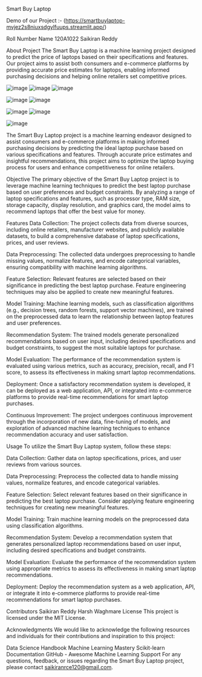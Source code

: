 Smart Buy Laptop

Demo of our Project :- (https://smartbuylaptop-mvjez2s8niuxsdgylfuups.streamlit.app/)

Roll Number	Name
120A1022	Saikiran Reddy

About Project
The Smart Buy Laptop  is a machine learning project designed to predict the price of laptops based on their specifications and features. Our project aims to assist both consumers and e-commerce platforms by providing accurate price estimates for laptops, enabling informed purchasing decisions and helping online retailers set competitive prices.    

 ![image](https://github.com/saikiranr22/SmartBuyLaptop/assets/147222335/cc004746-8b37-4def-89c8-4db17295bc00)
 ![image](https://github.com/saikiranr22/SmartBuyLaptop/assets/147222335/1236e9e4-4bb1-4aa2-825f-f1145b12fed6)
![image](https://github.com/saikiranr22/SmartBuyLaptop/assets/147222335/de483f92-8d08-423d-9bef-ea9d6c3219c7)

 ![image](https://github.com/saikiranr22/SmartBuyLaptop/assets/147222335/6ec4ce60-74bb-416a-8f90-b85f8d1811b9)
![image](https://github.com/saikiranr22/SmartBuyLaptop/assets/147222335/18e331a7-e52a-4abc-9016-11a900593a6f)

![image](https://github.com/saikiranr22/SmartBuyLaptop/assets/147222335/19dcf54a-fe15-43df-a562-3f2ed799905c)
![image](https://github.com/saikiranr22/SmartBuyLaptop/assets/147222335/a15add21-7fee-476a-b46d-30b11fe196b4)
 
 ![image](https://github.com/saikiranr22/SmartBuyLaptop/assets/147222335/f0e51718-829e-4f8a-81ea-65185f280a26)

The Smart Buy Laptop project is a machine learning endeavor designed to assist consumers and e-commerce platforms in making informed purchasing decisions by predicting the ideal laptop purchase based on various specifications and features. Through accurate price estimates and insightful recommendations, this project aims to optimize the laptop buying process for users and enhance competitiveness for online retailers.

Objective
The primary objective of the Smart Buy Laptop project is to leverage machine learning techniques to predict the best laptop purchase based on user preferences and budget constraints. By analyzing a range of laptop specifications and features, such as processor type, RAM size, storage capacity, display resolution, and graphics card, the model aims to recommend laptops that offer the best value for money.

Features
Data Collection: The project collects data from diverse sources, including online retailers, manufacturer websites, and publicly available datasets, to build a comprehensive database of laptop specifications, prices, and user reviews.

Data Preprocessing: The collected data undergoes preprocessing to handle missing values, normalize features, and encode categorical variables, ensuring compatibility with machine learning algorithms.

Feature Selection: Relevant features are selected based on their significance in predicting the best laptop purchase. Feature engineering techniques may also be applied to create new meaningful features.

Model Training: Machine learning models, such as classification algorithms (e.g., decision trees, random forests, support vector machines), are trained on the preprocessed data to learn the relationship between laptop features and user preferences.

Recommendation System: The trained models generate personalized recommendations based on user input, including desired specifications and budget constraints, to suggest the most suitable laptops for purchase.

Model Evaluation: The performance of the recommendation system is evaluated using various metrics, such as accuracy, precision, recall, and F1 score, to assess its effectiveness in making smart laptop recommendations.

Deployment: Once a satisfactory recommendation system is developed, it can be deployed as a web application, API, or integrated into e-commerce platforms to provide real-time recommendations for smart laptop purchases.

Continuous Improvement: The project undergoes continuous improvement through the incorporation of new data, fine-tuning of models, and exploration of advanced machine learning techniques to enhance recommendation accuracy and user satisfaction.

Usage
To utilize the Smart Buy Laptop system, follow these steps:

Data Collection: Gather data on laptop specifications, prices, and user reviews from various sources.

Data Preprocessing: Preprocess the collected data to handle missing values, normalize features, and encode categorical variables.

Feature Selection: Select relevant features based on their significance in predicting the best laptop purchase. Consider applying feature engineering techniques for creating new meaningful features.

Model Training: Train machine learning models on the preprocessed data using classification algorithms.

Recommendation System: Develop a recommendation system that generates personalized laptop recommendations based on user input, including desired specifications and budget constraints.

Model Evaluation: Evaluate the performance of the recommendation system using appropriate metrics to assess its effectiveness in making smart laptop recommendations.

Deployment: Deploy the recommendation system as a web application, API, or integrate it into e-commerce platforms to provide real-time recommendations for smart laptop purchases.

Contributors
Saikiran Reddy
Harsh Waghmare 
License
This project is licensed under the MIT License.

Acknowledgments
We would like to acknowledge the following resources and individuals for their contributions and inspiration to this project:

Data Science Handbook
Machine Learning Mastery
Scikit-learn Documentation
GitHub - Awesome Machine Learning
Support
For any questions, feedback, or issues regarding the Smart Buy Laptop project, please contact saikiranrce120@gmail.com.


